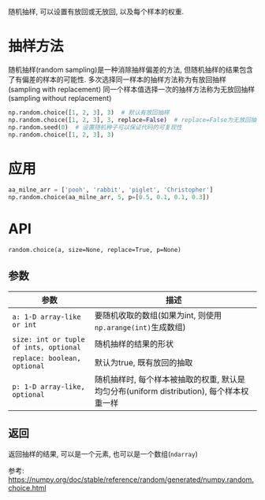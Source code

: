 随机抽样, 可以设置有放回或无放回, 以及每个样本的权重.


# 抽样方法
随机抽样(random sampling)是一种消除抽样偏差的方法, 但随机抽样的结果包含了有偏差的样本的可能性.
多次选择同一样本的抽样方法称为有放回抽样(sampling with replacement)
同一个样本值选择一次的抽样方法称为无放回抽样(sampling without replacement)

```python
np.random.choice([1, 2, 3], 3)  # 默认有放回抽样
np.random.choice([1, 2, 3], 3, replace=False)  # replace=False为无放回抽样
np.random.seed(0)  # 设置随机种子可以保证代码的可复现性
np.random.choice([1, 2, 3], 3)
```

# 应用
```python
aa_milne_arr = ['pooh', 'rabbit', 'piglet', 'Christopher']
np.random.choice(aa_milne_arr, 5, p=[0.5, 0.1, 0.1, 0.3])
```

# API
`random.choice(a, size=None, replace=True, p=None)`

## 参数
参数|描述
--|--
`a: 1-D array-like or int`|要随机收取的数组(如果为int, 则使用`np.arange(int)`生成数组)
`size: int or tuple of ints, optional`|随机抽样的结果的形状
`replace: boolean, optional`|默认为true, 既有放回的抽取
`p: 1-D array-like, optional`|随机抽样时, 每个样本被抽取的权重, 默认是均匀分布(uniform distribution), 每个样本权重一样

## 返回
返回抽样的结果, 可以是一个元素, 也可以是一个数组(`ndarray`)

参考:
https://numpy.org/doc/stable/reference/random/generated/numpy.random.choice.html